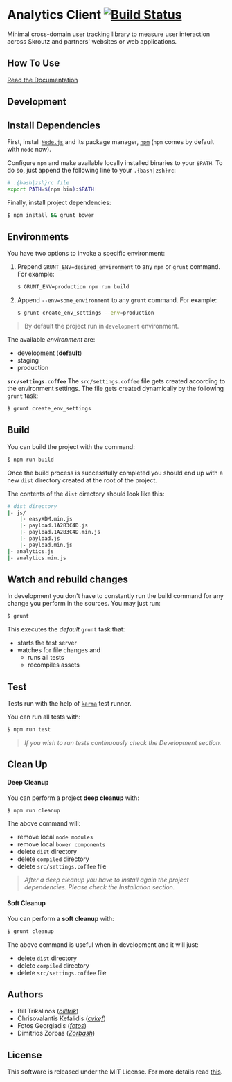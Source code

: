 # Analytics Client [![Build Status](https://travis-ci.org/skroutz/analytics.js.svg?branch=master)](https://travis-ci.org/skroutz/analytics.js)

Minimal cross-domain user tracking library to measure user interaction across Skroutz and partners' websites or web applications.

## How To Use

[Read the Documentation](http://developer.skroutz.gr/analytics/)

## Development

## Install Dependencies

First, install [`Node.js`](http://nodejs.org/) and its package manager, [`npm`](https://github.com/npm/npm) (`npm` comes by default with `node` now).

Configure `npm` and make available locally installed binaries to your `$PATH`. To do so, just append the following line to your `.{bash|zsh}rc`:

```bash
# .{bash|zsh}rc file
export PATH=$(npm bin):$PATH
```

Finally, install project dependencies:

```bash
$ npm install && grunt bower
```

## Environments

You have two options to invoke a specific environment:

 1. Prepend `GRUNT_ENV=desired_environment` to any `npm` or `grunt` command. For example:
    ```bash
    $ GRUNT_ENV=production npm run build
    ```

 2. Append `--env=some_environment` to any `grunt` command. For example:
    ```bash
    $ grunt create_env_settings --env=production
    ```

> By default the project run in `development` environment.

The available *environment* are:

 - development (**default**)
 - staging
 - production

**`src/settings.coffee`**
The `src/settings.coffee` file gets created according to the environment settings. The file gets created dynamically by the following `grunt` task:

```bash
$ grunt create_env_settings
```

## Build

You can build the project with the command:

```bash
$ npm run build
```

Once the build process is successfully completed you should end up with a new `dist` directory created at the root of the project. 

The contents of the `dist` directory should look like this:

```bash
# dist directory
|- js/
    |- easyXDM.min.js
    |- payload.1A2B3C4D.js
    |- payload.1A2B3C4D.min.js
    |- payload.js
    |- payload.min.js
|- analytics.js
|- analytics.min.js
```

## Watch and rebuild changes

In development you don't have to constantly run the build command for
any change you perform in the sources. You may just run:

```bash
$ grunt
```

This executes the *default* `grunt` task that:

- starts the test server
- watches for file changes and
    - runs all tests
    - recompiles assets

## Test

Tests run with the help of [`karma`](http://karma-runner.github.io/) test runner.

You can run all tests with:

```bash
$ npm run test
```

> *If you wish to run tests continuously check the Development section.*

## Clean Up

#### Deep Cleanup
You can perform a project **deep cleanup** with:

```bash
$ npm run cleanup
```

The above command will:

 -  remove local `node modules`
 -  remove local `bower components`
 -  delete `dist` directory
 -  delete `compiled` directory
 -  delete `src/settings.coffee` file

> *After a deep cleanup you have to install again the project dependencies. Please check the Installation section.*

#### Soft Cleanup
You can perform a **soft cleanup** with:

```bash
$ grunt cleanup
```

The above command is useful when in development and it will just:

 -  delete `dist` directory
 -  delete `compiled` directory
 -  delete `src/settings.coffee` file

## Authors

- Bill Trikalinos (*[billtrik](https://github.com/billtrik)*)
- Chrisovalantis Kefalidis (*[cvkef](https://github.com/cvkef)*)
- Fotos Georgiadis (*[fotos](https://github.com/fotos)*)
- Dimitrios Zorbas (*[Zorbash](https://github.com/Zorbash)*)

## License

This software is released under the MIT License. For more details read [this](https://github.com/skroutz/analytics.js/blob/master/LICENSE.txt).

